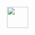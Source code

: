 <a href="https://github.com/CrescentsChaos/Pokemon">
  <img height="50" src="https://media.discordapp.net/attachments/1001829969745420328/1047025058851328040/1669700605016.png"/>
</a>
